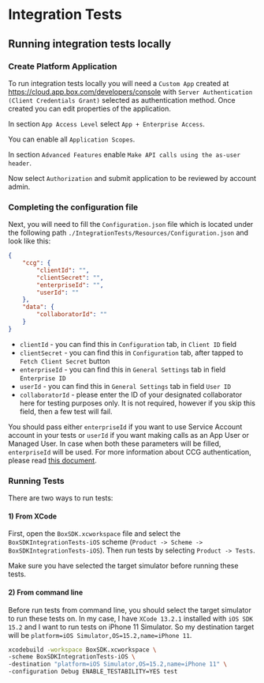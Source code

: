 # Integration Tests

## Running integration tests locally

### Create Platform Application

To run integration tests locally you will need a `Custom App` created at https://cloud.app.box.com/developers/console 
with `Server Authentication (Client Credentials Grant)` selected as authentication method.
Once created you can edit properties of the application. 

In section `App Access Level` select `App + Enterprise Access`. 

You can enable all `Application Scopes`.

In section `Advanced Features` enable `Make API calls using the as-user header`.

Now select `Authorization` and submit application to be reviewed by account admin.

### Completing the configuration file

Next, you will need to fill the `Configuration.json` file which is located under the following path `./IntegrationTests/Resources/Configuration.json` and look like this:

```json
{
    "ccg": {
        "clientId": "",
        "clientSecret": "",
        "enterpriseId": "",
        "userId": ""
    },
    "data": {
        "collaboratorId": ""
    }
}
```

 - `clientId` - you can find this in `Configuration` tab, in `Client ID` field
 - `clientSecret` - you can find this in `Configuration` tab, after tapped to `Fetch Client Secret` button
 - `enterpriseId` - you can find this in `General Settings` tab in field `Enterprise ID`
 - `userId` - you can find this in `General Settings` tab in field `User ID`
 - `collaboratorId` - please enter the ID of your designated collaborator here for testing purposes only. It is not required, however if you skip this field, then a few test will fail.

You should pass either `enterpriseId` if you want to use Service Account account in your tests or `userId` if you want making calls as an App User or Managed User. In case when both these parameters will be filled, `enterpriseId` will be used. For more information about CCG authentication, please read [this document](../docs/usage/authentication.md#client-credentials-grant).


### Running Tests

There are two ways to run tests:

#### 1) From XCode
   
First, open the `BoxSDK.xcworkspace` file and select the `BoxSDKIntegrationTests-iOS` scheme (`Product -> Scheme -> BoxSDKIntegrationTests-iOS`). Then run tests by selecting `Product -> Tests`.

Make sure you have selected the target simulator before running these tests.

#### 2) From command line

Before run tests from command line, you should select the target simulator to run these tests on.
In my case, I have `XCode 13.2.1` installed with `iOS SDK 15.2` and I want to run tests on iPhone 11 Simulator. 
So my destination target will be `platform=iOS Simulator,OS=15.2,name=iPhone 11`.

```bash
xcodebuild -workspace BoxSDK.xcworkspace \
-scheme BoxSDKIntegrationTests-iOS \
-destination "platform=iOS Simulator,OS=15.2,name=iPhone 11" \
-configuration Debug ENABLE_TESTABILITY=YES test
```

